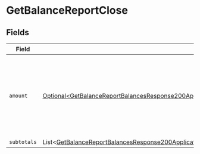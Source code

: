 # GetBalanceReportClose


## Fields

| Field                                                                                                                                                                                                                                        | Type                                                                                                                                                                                                                                         | Required                                                                                                                                                                                                                                     | Description                                                                                                                                                                                                                                  |
| -------------------------------------------------------------------------------------------------------------------------------------------------------------------------------------------------------------------------------------------- | -------------------------------------------------------------------------------------------------------------------------------------------------------------------------------------------------------------------------------------------- | -------------------------------------------------------------------------------------------------------------------------------------------------------------------------------------------------------------------------------------------- | -------------------------------------------------------------------------------------------------------------------------------------------------------------------------------------------------------------------------------------------- |
| `amount`                                                                                                                                                                                                                                     | [Optional\<GetBalanceReportBalancesResponse200ApplicationHalPlusJsonResponseBodyTotalsAvailableBalanceAmount>](../../models/operations/GetBalanceReportBalancesResponse200ApplicationHalPlusJsonResponseBodyTotalsAvailableBalanceAmount.md) | :heavy_minus_sign:                                                                                                                                                                                                                           | In v2 endpoints, monetary amounts are represented as objects with a `currency` and `value` field.                                                                                                                                            |
| `subtotals`                                                                                                                                                                                                                                  | List\<[GetBalanceReportBalancesResponse200ApplicationHalPlusJsonResponseBodyTotalsSubtotals](../../models/operations/GetBalanceReportBalancesResponse200ApplicationHalPlusJsonResponseBodyTotalsSubtotals.md)>                               | :heavy_minus_sign:                                                                                                                                                                                                                           | N/A                                                                                                                                                                                                                                          |